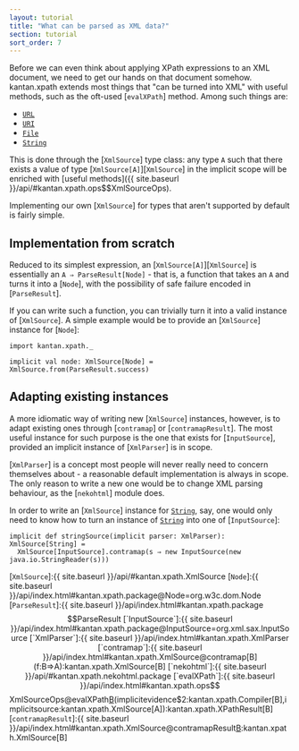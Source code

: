 ```yaml
---
layout: tutorial
title: "What can be parsed as XML data?"
section: tutorial
sort_order: 7
---
```

Before we can even think about applying XPath expressions to an XML document, we need to get our hands on that document
somehow. kantan.xpath extends most things that "can be turned into XML" with useful methods, such as the oft-used
[`evalXPath`] method. Among such things are:

* [`URL`]
* [`URI`]
* [`File`]
* [`String`]

This is done through the [`XmlSource`] type class: any type `A` such that there exists a value of type
[`XmlSource[A]`][`XmlSource`] in the implicit scope will be enriched with
[useful methods]({{ site.baseurl }}/api/#kantan.xpath.ops$$XmlSourceOps).

Implementing our own [`XmlSource`] for types that aren't supported by default is fairly simple.

## Implementation from scratch

Reduced to its simplest expression, an [`XmlSource[A]`][`XmlSource`] is essentially an `A ⇒ ParseResult[Node]` - that
is, a function that takes an `A` and turns it into a [`Node`], with the possibility of safe failure encoded in
[`ParseResult`].

If you can write such a function, you can trivially turn it into a valid instance of [`XmlSource`]. A simple example
would be to provide an [`XmlSource`] instance for [`Node`]:

```tut:silent
import kantan.xpath._

implicit val node: XmlSource[Node] = XmlSource.from(ParseResult.success)
```

## Adapting existing instances

A more idiomatic way of writing new [`XmlSource`] instances, however, is to adapt existing ones through [`contramap`]
or [`contramapResult`].
The most useful instance for such purpose is the one that exists for [`InputSource`], provided an implicit instance of
[`XmlParser`] is in scope.

[`XmlParser`] is a concept most people will never really need to concern themselves about - a reasonable default
implementation is always in scope. The only reason to write a new one would be to change XML parsing behaviour, as
the [`nekohtml`] module does.

In order to write an [`XmlSource`] instance for [`String`], say, one would only need to know how to turn an instance
of [`String`] into one of [`InputSource`]:

```tut:silent
implicit def stringSource(implicit parser: XmlParser): XmlSource[String] =
  XmlSource[InputSource].contramap(s ⇒ new InputSource(new java.io.StringReader(s)))
```


[`URL`]:https://docs.oracle.com/javase/7/docs/api/java/net/URL.html
[`URI`]:https://docs.oracle.com/javase/7/docs/api/java/net/URI.html
[`File`]:https://docs.oracle.com/javase/7/docs/api/java/io/File.html
[`String`]:https://docs.oracle.com/javase/7/docs/api/java/lang/String.html
[`XmlSource`]:{{ site.baseurl }}/api/#kantan.xpath.XmlSource
[`Node`]:{{ site.baseurl }}/api/index.html#kantan.xpath.package@Node=org.w3c.dom.Node
[`ParseResult`]:{{ site.baseurl }}/api/index.html#kantan.xpath.package$$ParseResult
[`InputSource`]:{{ site.baseurl }}/api/index.html#kantan.xpath.package@InputSource=org.xml.sax.InputSource
[`XmlParser`]:{{ site.baseurl }}/api/index.html#kantan.xpath.XmlParser
[`contramap`]:{{ site.baseurl }}/api/index.html#kantan.xpath.XmlSource@contramap[B](f:B=>A):kantan.xpath.XmlSource[B]
[`nekohtml`]:{{ site.baseurl }}/api/#kantan.xpath.nekohtml.package
[`evalXPath`]:{{ site.baseurl }}/api/index.html#kantan.xpath.ops$$XmlSourceOps@evalXPath[B](expr:String)(implicitevidence$2:kantan.xpath.Compiler[B],implicitsource:kantan.xpath.XmlSource[A]):kantan.xpath.XPathResult[B]
[`contramapResult`]:{{ site.baseurl }}/api/index.html#kantan.xpath.XmlSource@contramapResult[B](f:B=>kantan.xpath.ParseResult[A]):kantan.xpath.XmlSource[B]
